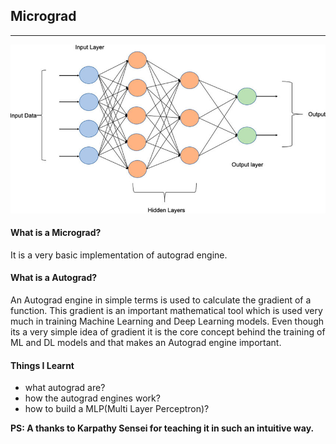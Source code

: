 ## Micrograd
---
![Multi Layer Perceptron](./mlp.png)
#### What is a Micrograd?
It is a very basic implementation of autograd engine.

#### What is a Autograd?
An Autograd engine in simple terms is used to calculate the gradient of a function. This gradient is an important mathematical tool which is used very much in training Machine Learning and Deep Learning models. Even though its a very simple idea of gradient it is the core concept behind the training of ML and DL models and that makes an Autograd engine important.

#### Things I Learnt
- what autograd are?
- how the autograd engines work?
- how to build a MLP(Multi Layer Perceptron)?

**PS: A thanks to Karpathy Sensei for teaching it in such an intuitive way.**
